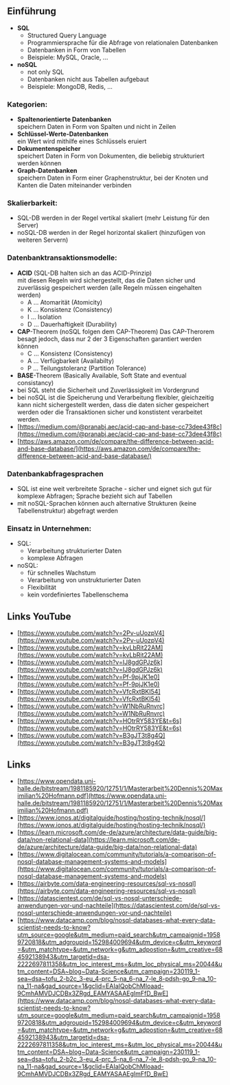 ## Einführung

- **SQL**
  - Structured Query Language
  - Programmiersprache für die Abfrage von relationalen Datenbanken
  - Datenbanken in Form von Tabellen
  - Beispiele: MySQL, Oracle, ...
- **noSQL**
  - not only SQL
  - Datenbanken nicht aus Tabellen aufgebaut
  - Beispiele: MongoDB, Redis, ...

### Kategorien:
- **Spaltenorientierte Datenbanken**<br>
  speichern Daten in Form von Spalten und nicht in Zeilen
- **Schlüssel-Werte-Datenbanken**<br>
  ein Wert wird mithilfe eines Schlüssels eruiert
- **Dokumentenspeicher**<br>
  speichert Daten in Form von Dokumenten, die beliebig strukturiert werden können
- **Graph-Datenbanken**<br>
  speichern Daten in Form einer Graphenstruktur, bei der Knoten und Kanten die Daten miteinander verbinden

### Skalierbarkeit:
- SQL-DB werden in der Regel vertikal skaliert (mehr Leistung für den Server)
- noSQL-DB werden in der Regel horizontal skaliert (hinzufügen von weiteren Servern)

### Datenbanktransaktionsmodelle:
- **ACID** (SQL-DB halten sich an das ACID-Prinzip)<br>
  mit diesen Regeln wird sichergestellt, das die Daten sicher und zuverlässig gespeichert werden (alle Regeln müssen eingehalten werden)
  - A ... Atomarität (Atomicity)
  - K ... Konsistenz (Consistency)
  - I ... Isolation
  - D ... Dauerhaftigkeit (Durability)
- **CAP**-Theorem (noSQL folgen dem CAP-Theorem)
  Das CAP-Therorem besagt jedoch, dass nur 2 der 3 Eigenschaften garantiert werden können
  - C ... Konsistenz (Consistency)
  - A ... Verfügbarkeit (Availabilty)
  - P ... Teilungstoleranz (Partition Tolerance)
- **BASE**-Theorem (Basically Available, Soft State and eventual consistancy)
- bei SQL steht die Sicherheit und Zuverlässigkeit im Vordergrund
- bei noSQL ist die Speicherung und Verarbeitung flexibler, gleichzeitig kann nicht sichergestellt werden, dass die daten sicher gespeichert werden oder die Transaktionen sicher und konstistent verarbeitet werden.
- [https://medium.com/@pranabj.aec/acid-cap-and-base-cc73dee43f8c](https://medium.com/@pranabj.aec/acid-cap-and-base-cc73dee43f8c)
- [https://aws.amazon.com/de/compare/the-difference-between-acid-and-base-database/](https://aws.amazon.com/de/compare/the-difference-between-acid-and-base-database/)

### Datenbankabfragesprachen
- SQL ist eine weit verbreitete Sprache - sicher und eignet sich gut für komplexe Abfragen; Sprache bezieht sich auf Tabellen
- mit noSQL-Sprachen können auch alternative Strukturen (keine Tabellenstruktur) abgefragt werden

### Einsatz in Unternehmen:
- SQL:
  - Verarbeitung strukturierter Daten
  - komplexe Abfragen
- noSQL:
  - für schnelles Wachstum
  - Verarbeitung von unstrukturierter Daten
  - Flexibilität
  - kein vordefiniertes Tabellenschema

## Links YouTube
- [https://www.youtube.com/watch?v=2Pv-uUozpV4](https://www.youtube.com/watch?v=2Pv-uUozpV4)
- [https://www.youtube.com/watch?v=kvLbRit22AM](https://www.youtube.com/watch?v=kvLbRit22AM)
- [https://www.youtube.com/watch?v=IJ8gdGPJz6k](https://www.youtube.com/watch?v=IJ8gdGPJz6k)
- [https://www.youtube.com/watch?v=Pf-9pjJK1e0](https://www.youtube.com/watch?v=Pf-9pjJK1e0)
- [https://www.youtube.com/watch?v=VfcRxtBKI54](https://www.youtube.com/watch?v=VfcRxtBKI54)
- [https://www.youtube.com/watch?v=W1NbRuRnvrc](https://www.youtube.com/watch?v=W1NbRuRnvrc)
- [https://www.youtube.com/watch?v=HOtrRY583YE&t=6s](https://www.youtube.com/watch?v=HOtrRY583YE&t=6s)
- [https://www.youtube.com/watch?v=B3gJT3t8g4Q](https://www.youtube.com/watch?v=B3gJT3t8g4Q)

## Links
- [https://www.opendata.uni-halle.de/bitstream/1981185920/12751/1/Masterarbeit%20Dennis%20Maximilian%20Hofmann.pdf](https://www.opendata.uni-halle.de/bitstream/1981185920/12751/1/Masterarbeit%20Dennis%20Maximilian%20Hofmann.pdf)
- [https://www.ionos.at/digitalguide/hosting/hosting-technik/nosql/](https://www.ionos.at/digitalguide/hosting/hosting-technik/nosql/)
- [https://learn.microsoft.com/de-de/azure/architecture/data-guide/big-data/non-relational-data](https://learn.microsoft.com/de-de/azure/architecture/data-guide/big-data/non-relational-data)
- [https://www.digitalocean.com/community/tutorials/a-comparison-of-nosql-database-management-systems-and-models](https://www.digitalocean.com/community/tutorials/a-comparison-of-nosql-database-management-systems-and-models)
- [https://airbyte.com/data-engineering-resources/sql-vs-nosql](https://airbyte.com/data-engineering-resources/sql-vs-nosql)
- [https://datascientest.com/de/sql-vs-nosql-unterschiede-anwendungen-vor-und-nachteile](https://datascientest.com/de/sql-vs-nosql-unterschiede-anwendungen-vor-und-nachteile)
- [https://www.datacamp.com/blog/nosql-databases-what-every-data-scientist-needs-to-know?utm_source=google&utm_medium=paid_search&utm_campaignid=19589720818&utm_adgroupid=152984009694&utm_device=c&utm_keyword=&utm_matchtype=&utm_network=g&utm_adpostion=&utm_creative=684592138943&utm_targetid=dsa-2222697811358&utm_loc_interest_ms=&utm_loc_physical_ms=20044&utm_content=DSA~blog~Data-Science&utm_campaign=230119_1-sea~dsa~tofu_2-b2c_3-eu_4-prc_5-na_6-na_7-le_8-pdsh-go_9-na_10-na_11-na&gad_source=1&gclid=EAIaIQobChMIoaad-9CmhAMVDJCDBx3ZRgd_EAMYASAAEgImFfD_BwE](https://www.datacamp.com/blog/nosql-databases-what-every-data-scientist-needs-to-know?utm_source=google&utm_medium=paid_search&utm_campaignid=19589720818&utm_adgroupid=152984009694&utm_device=c&utm_keyword=&utm_matchtype=&utm_network=g&utm_adpostion=&utm_creative=684592138943&utm_targetid=dsa-2222697811358&utm_loc_interest_ms=&utm_loc_physical_ms=20044&utm_content=DSA~blog~Data-Science&utm_campaign=230119_1-sea~dsa~tofu_2-b2c_3-eu_4-prc_5-na_6-na_7-le_8-pdsh-go_9-na_10-na_11-na&gad_source=1&gclid=EAIaIQobChMIoaad-9CmhAMVDJCDBx3ZRgd_EAMYASAAEgImFfD_BwE)

